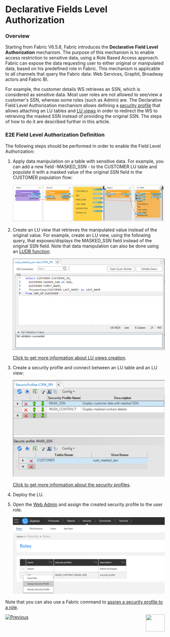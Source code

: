 # Declarative Fields Level Authorization

### Overview

Starting from Fabric V6.5.8, Fabric introduces the **Declarative Field Level Authorization** mechanism. The purpose of this mechanism is to enable access restriction to sensitive data, using a Role Based Access approach. Fabric can expose the data requesting user to either original or manipulated data, based on his predefined role in Fabric. This mechanism is applicable to all channels that query the Fabric data: Web Services, Graphit, Broadway actors and Fabric BI.

For example, the customer details WS retrieves an SSN, which is considered as sensitive data. Most user roles are not allowed to see/view a customer's SSN, whereas some roles (such as Admin) are. The Declarative Field Level Authorization mechanism allows defining a [security profile](05_security_profiles.md) that allows attaching an LU tables and [LU views](/articles/06_LU_tables/06_LU_views.md) in order to redirect the WS to retrieving the masked SSN instead of providing the original SSN. The steps of how to do it are described further in this article.

### E2E Field Level Authorization Definition

The following steps should be performed in order to enable the Field Level Authorization:

1. Apply data manipulation on a table with sensitive data. For example, you can add a new field -MASKED_SSN - to the CUSTOMER LU table and populate it with a masked value of the original SSN field in the CUSTOMER population flow:

   ![](images/masking_example_1.PNG)

2. Create an LU view that retrieves the manipulated value instead of the original value. For example, create an LU view, using the following query, that exposes/displays the MASKED_SSN field instead of the original SSN field. Note that data manipulation can also be done using an [LUDB function](/articles/07_table_population/11_3_creating_an_LUDB_function.md).

   <img src="../06_LU_tables/images/lu_views_1.PNG" style="zoom:80%;" />

   [Click to get more information about LU views creation](/articles/06_LU_tables/06_LU_views.md).

3. Create a security profile and connect between an LU table and an LU view:

   <img src="images/security_profile_1.PNG" style="zoom:80%;" />

   [Click to get more information about the security profiles](05_security_profiles.md). 

4. Deploy the LU.

5. Open the [Web Admin](/articles/30_web_framework/03_web_admin_application.md) and assign the created security profile to the user role.

   ![](images/assign_security_profile_1.PNG)

Note that you can also use a Fabric command to [assign a security profile to a role](/articles/17_fabric_credentials/02_fabric_credentials_commands.md#assign-security_profile-security_profile-to-role-role).



[![Previous](/articles/images/Previous.png)](03_fabric_credentials_backup.md)[<img align="right" width="60" height="54" src="/articles/images/Next.png">](05_security_profiles.md)

